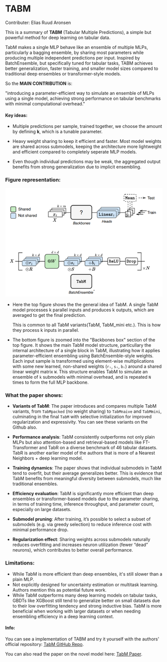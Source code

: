 # TABM
Contributer: Elias Ruud Aronsen

This is a summary of **TABM** (Tabular Multiple Predictions), a simple but powerful method for deep learning on tabular data.

TabM makes a single MLP behave like an ensemble of multiple MLPs, particularly a bagging ensemble, by sharing most parameters while producing multiple independent predictions per input. Inspired by BatchEnsemble, but specifically tuned for tabular tasks, TABM achieves better generalization, faster training, and smaller model sizes compared to traditional deep ensembles or transformer-style models.

So the **MAIN CONTRIBUTION** is:

"introducing a parameter-efficient way to simulate an ensemble of MLPs using a single model, achieving strong performance on tabular benchmarks with minimal computational overhead."


#### Key ideas:
- Multiple predictions per sample, trained together, we choose the amount by defining **k**, which is a tunable parameter.

- Heavy weight sharing to keep it efficient and faster. Most model weights are shared across submodels, keeping the architecture more lightweight and efficient compared to completely seperate MLP models.

- Even though individual predictions may be weak, the aggregated output benefits from strong generalization due to implicit ensembling.

### Figure representation:

![TabM Architecture](figures/tabm_figure.png)

- Here the top figure shows the the general idea of TabM. 
   A single TabM model processes k parallel inputs and produces k outputs, which are averaged to get the final prediction.

   This is common to all TabM variants(TabM, TabM_mini etc.). This is how they process k inputs in parallel.

- The bottom figure is zoomed into the "Backbones box" section of the top figure. It shows the main TabM model structure, particullary the internal architecture of a single block in TabM, illustrating how it applies parameter-efficient ensembling using BatchEnsemble-style weights. Each input sample is transformed using element-wise multiplications with some new learned, non-shared weights (`rᵢ`, `sᵢ`, `bᵢ`) around a shared linear weight matrix `W`. This structure enables TabM to simulate an ensemble of `k` submodels with minimal overhead, and is repeated `N` times to form the full MLP backbone.



### What the paper shows:
- **Variants of TabM**: The paper introduces and compares multiple TabM variants, from `TabMpacked` (no weight sharing) to `TabMnaive` and `TabMmini`, culminating in the final `TabM` with selective initialization for improved regularization and expressivity. You can see these variants on the Github also.

- **Performance analysis**: TabM consistently outperforms not only plain MLPs but also attention-based and retrieval-based models like FT-Transformer and TabR on a diverse benchmark of 46 tabular datasets. TabR is another earlier model of the authors that is more of a Nearest Neighbors + deep learning model. 

- **Training dynamics**: The paper shows that individual submodels in TabM tend to overfit, but their average generalizes better. This is evidence that TabM benefits from meaningful diversity between submodels, much like traditional ensembles.

- **Efficiency evaluation**: TabM is significantly more efficient than deep ensembles or transformer-based models due to the parameter sharing, in terms of training time, inference throughput, and parameter count, especially on large datasets.

- **Submodel pruning**: After training, it’s possible to select a subset of submodels (e.g. via greedy selection) to reduce inference cost with minimal performance drop.

- **Regularization effect**: Sharing weights across submodels naturally reduces overfitting and increases neuron utilization (fewer “dead” neurons), which contributes to better overall performance.



### Limitations:
- While TabM is more efficient than deep ensembles, it's still slower than a plain MLP.
- Not explicitly designed for uncertainty estimation or multitask learning. Authors mention this as potential future work.
- While TabM outperforms many deep learning models on tabular tasks, GBDTs like XGBoost still tend to generalize better on small datasets due to their low overfitting tendency and strong inductive bias. TabM is more beneficial when working with larger datasets or when needing ensembling efficiency in a deep learning context.



#### Info:
You can see a implementation of TABM and try it yourself with the authors' official repository: [TabM GitHub Repo](https://github.com/yandex-research/tabm).

You can also read the paper on the novel model here: [TabM Paper](https://arxiv.org/abs/2410.24210).